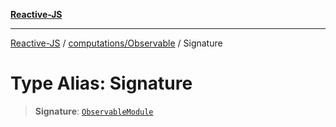 [**Reactive-JS**](../../../README.md)

***

[Reactive-JS](../../../README.md) / [computations/Observable](../README.md) / Signature

# Type Alias: Signature

> **Signature**: [`ObservableModule`](../interfaces/ObservableModule.md)
